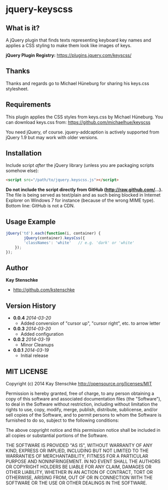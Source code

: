 jquery-keyscss
=================

What is it?
-----------

A jQuery plugin that finds texts representing keyboard key names and applies a CSS styling to make them look like images of keys.

__jQuery Plugin Registry:__ https://plugins.jquery.com/keyscss/


Thanks
------
Thanks and regards go to Michael Hüneburg for sharing his keys.css stylesheet. 


Requirements
------------
This plugin applies the CSS styles from keys.css by Michael Hüneburg.
You can download keys.css from: https://github.com/michaelhue/keyscss

You need jQuery, of course. jquery-addcaption is actively supported from jQuery 1.9 but may work with older versions.


Installation
------------

Include script *after* the jQuery library (unless you are packaging scripts somehow else):

```html
<script src="/path/to/jquery.keyscss.js"></script>
```

**Do not include the script directly from GitHub (http://raw.github.com/...).** The file is being served as text/plain and as such being blocked
in Internet Explorer on Windows 7 for instance (because of the wrong MIME type). Bottom line: GitHub is not a CDN.


Usage Example
-------------

```javascript
jQuery('td').each(function(i, container) {
        jQuery(container).keysCss({
		'classNames': 'white'	// e.g. 'dark' or 'white'
	});
});
```

Author
------

**Kay Stenschke**
+ http://github.com/kstenschke


Version History
---------------
* **0.0.4** *2014-03-20*
    - Added conversion of "cursor up", "cursor right", etc. to arrow letter
* **0.0.3** *2014-03-20*
    - Added configuration
* **0.0.2** *2014-03-19*
    - Minor Cleanups
* **0.0.1** *2014-03-19*
    - Initial release


MIT LICENSE
---

Copyright (c) 2014 Kay Stenschke
http://opensource.org/licenses/MIT

Permission is hereby granted, free of charge, to any person obtaining a copy of this software and associated documentation files (the "Software"), to deal in the Software without restriction, including without limitation the rights to use, copy, modify, merge, publish, distribute, sublicense, and/or sell copies of the Software, and to permit persons to whom the Software is furnished to do so, subject to the following conditions:

The above copyright notice and this permission notice shall be included in all copies or substantial portions of the Software.

THE SOFTWARE IS PROVIDED "AS IS", WITHOUT WARRANTY OF ANY KIND, EXPRESS OR IMPLIED, INCLUDING BUT NOT LIMITED TO THE WARRANTIES OF MERCHANTABILITY, FITNESS FOR A PARTICULAR PURPOSE AND NONINFRINGEMENT. IN NO EVENT SHALL THE AUTHORS OR COPYRIGHT HOLDERS BE LIABLE FOR ANY CLAIM, DAMAGES OR OTHER LIABILITY, WHETHER IN AN ACTION OF CONTRACT, TORT OR OTHERWISE, ARISING FROM, OUT OF OR IN CONNECTION WITH THE SOFTWARE OR THE USE OR OTHER DEALINGS IN THE SOFTWARE.
